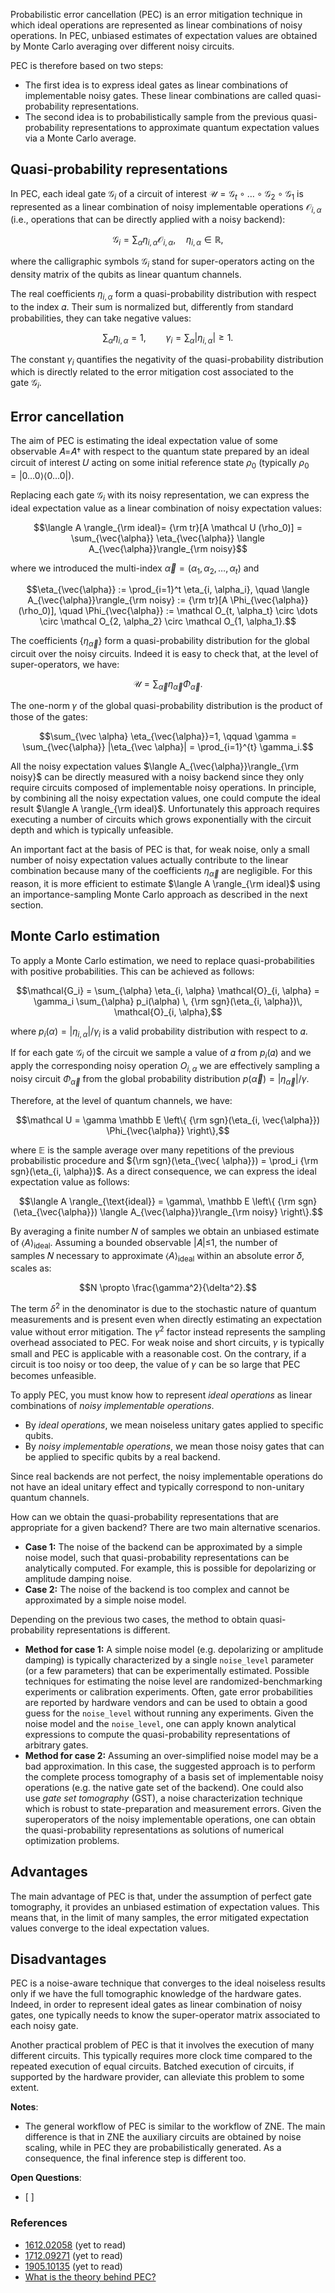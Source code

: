 Probabilistic error cancellation (PEC) is an error mitigation technique in which ideal operations are represented as linear combinations of noisy operations. In PEC, unbiased estimates of expectation values are obtained by Monte Carlo averaging over different noisy circuits. 

PEC is therefore based on two steps:

- The first idea is to express ideal gates as linear combinations of implementable noisy gates. These linear combinations are called quasi-probability representations.
- The second idea is to probabilistically sample from the previous quasi-probability representations to approximate quantum expectation values via a Monte Carlo average.

## Quasi-probability representations

In PEC, each ideal gate $\mathcal G_i$ of a circuit of interest $\mathcal U = {\mathcal G}_t \circ  \dots \circ {\mathcal G}_2 \circ {\mathcal G}_1$ is represented as a linear combination of noisy implementable operations ${\mathcal O_{i, \alpha}}$ (i.e., operations that can be directly applied with a noisy backend):

$$\mathcal G_i = \sum_\alpha \eta_{i, \alpha} \mathcal O_{i, \alpha},
\quad  \eta_{i, \alpha} \in \mathbb R,$$

where the calligraphic symbols $\mathcal G_i$ stand for super-operators acting on the density matrix of the qubits as linear quantum channels.

The real coefficients $\eta_{i, \alpha}$ form a quasi-probability distribution with respect to the index 𝛼. Their sum is normalized but, differently from standard probabilities, they can take negative values:

$$\sum_\alpha \eta_{i,\alpha}=1,  \qquad  \gamma_i = \sum_\alpha |\eta_{i, \alpha}| \ge 1.$$

The constant $\gamma_i$ quantifies the negativity of the quasi-probability distribution which is directly related to the error mitigation cost associated to the gate $\mathcal G_i$.

## Error cancellation

The aim of PEC is estimating the ideal expectation value of some observable 𝐴=𝐴† with respect to the quantum state prepared by an ideal circuit of interest 𝑈 acting on some initial reference state $\rho_0$ (typically $\rho_0= |0\dots 0 \rangle \langle 0 \dots 0 |$).

Replacing each gate $\mathcal{G}_i$ with its noisy representation, we can express the ideal expectation value as a linear combination of noisy expectation values:

$$\langle A \rangle_{\rm ideal}= {\rm tr}[A \mathcal U (\rho_0)] =
\sum_{\vec{\alpha}} \eta_{\vec{\alpha}} \langle A_{\vec{\alpha}}\rangle_{\rm noisy}$$

where we introduced the multi-index $\vec{\alpha}=(\alpha_1, \alpha_2, \dots ,\alpha_t)$ and

$$\eta_{\vec{\alpha}} := \prod_{i=1}^t \eta_{i, \alpha_i},
\quad  \langle A_{\vec{\alpha}}\rangle_{\rm noisy} :=  {\rm tr}[A \Phi_{\vec{\alpha}}(\rho_0)],
\quad \Phi_{\vec{\alpha}} := \mathcal O_{t, \alpha_t} \circ \dots \circ \mathcal O_{2, \alpha_2} \circ \mathcal O_{1, \alpha_1}.$$

The coefficients $\{ \eta_{\vec{\alpha}} \}$ form a quasi-probability distribution for the global circuit over the noisy circuits. Indeed it is easy to check that, at the level of super-operators, we have:

$$\mathcal U =  \sum_{\vec{\alpha}} \eta_{\vec{\alpha}} \Phi_{\vec{\alpha}}.$$

The one-norm 𝛾 of the global quasi-probability distribution is the product of those of the gates:

$$\sum_{\vec \alpha} \eta_{\vec{\alpha}}=1,  \qquad  \gamma = \sum_{\vec{\alpha}} |\eta_{\vec \alpha}| = \prod_{i=1}^{t} \gamma_i.$$

All the noisy expectation values $\langle A_{\vec{\alpha}}\rangle_{\rm noisy}$ can be directly measured with a noisy backend since they only require circuits composed of implementable noisy operations. In principle, by combining all the noisy expectation values, one could compute the ideal result $\langle A \rangle_{\rm ideal}$. Unfortunately this approach requires executing a number of circuits which grows exponentially with the circuit depth and which is typically unfeasible.

An important fact at the basis of PEC is that, for weak noise, only a small number of noisy expectation values actually contribute to the linear combination because many of the coefficients $\eta_{\vec{\alpha}}$ are negligible. For this reason, it is more efficient to estimate $\langle A \rangle_{\rm ideal}$ using an importance-sampling Monte Carlo approach as described in the next section.

## Monte Carlo estimation

To apply a Monte Carlo estimation, we need to replace quasi-probabilities with positive probabilities. This can be achieved as follows:

$$\mathcal{G_i} = \sum_{\alpha} \eta_{i, \alpha} \mathcal{O}_{i, \alpha}
= \gamma_i \sum_{\alpha} p_i(\alpha) \, {\rm sgn}(\eta_{i, \alpha})\, \mathcal{O}_{i, \alpha},$$

where $p_{i}(\alpha)=|\eta_{i, \alpha}|/\gamma_i$ is a valid probability distribution with respect to 𝛼.

If for each gate $\mathcal{G}_i$ of the circuit we sample a value of 𝛼 from $p_i$(𝛼) and we apply the corresponding noisy operation $O_{i,\alpha}$ we are effectively sampling a noisy circuit $\Phi_{\vec{\alpha}}$ from the global probability distribution $p(\vec{\alpha})= |\eta_{\vec{\alpha}}| / \gamma$.

Therefore, at the level of quantum channels, we have:

$$\mathcal U = \gamma \mathbb E \left\{  {\rm sgn}(\eta_{i, \vec{\alpha}}) \Phi_{\vec{\alpha}} \right\},$$

where $\mathbb E$ is the sample average over many repetitions of the previous probabilistic procedure and ${\rm sgn}(\eta_{\vec{ \alpha}}) = \prod_i {\rm sgn}(\eta_{i, \alpha})$. As a direct consequence, we can express the ideal expectation value as follows:

$$\langle A \rangle_{\text{ideal}} = \gamma\,
\mathbb E \left\{  {\rm sgn}(\eta_{\vec{\alpha}}) \langle A_{\vec{\alpha}}\rangle_{\rm noisy} \right\}.$$

By averaging a finite number 𝑁 of samples we obtain an unbiased estimate of $\langle A \rangle_{\text{ideal}}$. Assuming a bounded observable |𝐴|≤1, the number of samples 𝑁 necessary to approximate $\langle A \rangle_{\text{ideal}}$ within an absolute error 𝛿, scales as:

$$N \propto \frac{\gamma^2}{\delta^2}.$$

The term $\delta^2$ in the denominator is due to the stochastic nature of quantum measurements and is present even when directly estimating an expectation value without error mitigation. The $\gamma^2$ factor instead represents the sampling overhead associated to PEC. For weak noise and short circuits, 𝛾 is typically small and PEC is applicable with a reasonable cost. On the contrary, if a circuit is too noisy or too deep, the value of 𝛾 can be so large that PEC becomes unfeasible.

To apply PEC, you must know how to represent _ideal operations_ as linear combinations of _noisy implementable operations_. 

- By _ideal operations_, we mean noiseless unitary gates applied to specific qubits.
- By _noisy implementable operations_, we mean those noisy gates that can be applied to specific qubits by a real backend.

Since real backends are not perfect, the noisy implementable operations do not have an ideal unitary effect and typically correspond to non-unitary quantum channels.


How can we obtain the quasi-probability representations that are appropriate for a given backend? There are two main alternative scenarios.

- **Case 1:** The noise of the backend can be approximated by a simple noise model, such that quasi-probability representations can be analytically computed. For example, this is possible for depolarizing or amplitude damping noise.
- **Case 2:** The noise of the backend is too complex and cannot be approximated by a simple noise model.

Depending on the previous two cases, the method to obtain quasi-probability representations is different.

- **Method for case 1:** A simple noise model (e.g. depolarizing or amplitude damping) is typically characterized by a single `noise_level` parameter (or a few parameters) that can be experimentally estimated. Possible techniques for estimating the noise level are randomized-benchmarking experiments or calibration experiments. Often, gate error probabilities are reported by hardware vendors and can be used to obtain a good guess for the `noise_level` without running any experiments. Given the noise model and the `noise_level`, one can apply known analytical expressions to compute the quasi-probability representations of arbitrary gates.
- **Method for case 2:** Assuming an over-simplified noise model may be a bad approximation. In this case, the suggested approach is to perform the complete process tomography of a basis set of implementable noisy operations (e.g. the native gate set of the backend). One could also use _gate set tomography_ (GST), a noise characterization technique which is robust to state-preparation and measurement errors. Given the superoperators of the noisy implementable operations, one can obtain the quasi-probability representations as solutions of numerical optimization problems.

## Advantages

The main advantage of PEC is that, under the assumption of perfect gate tomography, it provides an unbiased estimation of expectation values. This means that, in the limit of many samples, the error mitigated expectation values converge to the ideal expectation values.

## Disadvantages

PEC is a noise-aware technique that converges to the ideal noiseless results only if we have the full tomographic knowledge of the hardware gates. Indeed, in order to represent ideal gates as linear combination of noisy gates, one typically needs to know the super-operator matrix associated to each noisy gate.

Another practical problem of PEC is that it involves the execution of many different circuits. This typically requires more clock time compared to the repeated execution of equal circuits. Batched execution of circuits, if supported by the hardware provider, can alleviate this problem to some extent.

**Notes**: 
- The general workflow of PEC is similar to the workflow of ZNE. The main difference is that in ZNE the auxiliary circuits are obtained by noise scaling, while in PEC they are probabilistically generated. As a consequence, the final inference step is different too.

**Open Questions**:
 - [ ]  


### References
- [1612.02058](https://arxiv.org/abs/1612.02058) (yet to read)
- [1712.09271](https://arxiv.org/abs/1712.09271) (yet to read)
- [1905.10135](https://arxiv.org/abs/1905.10135) (yet to read)
- [What is the theory behind PEC? ](https://mitiq.readthedocs.io/en/latest/guide/pec-5-theory.html)